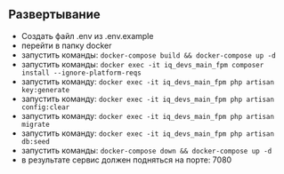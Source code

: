 ## Развертывание

- Создать файл .env из .env.example
- перейти в папку docker
- запустить команды: ```docker-compose build && docker-compose up -d```
- запустить команды: ```docker exec -it iq_devs_main_fpm composer install --ignore-platform-reqs```
- запустить команду: ```docker exec -it iq_devs_main_fpm php artisan key:generate```
- запустить команду: ```docker exec -it iq_devs_main_fpm php artisan config:clear```
- запустить команду: ```docker exec -it iq_devs_main_fpm php artisan migrate```
- запустить команду: ```docker exec -it iq_devs_main_fpm php artisan db:seed```
- запустить команды: ```docker-compose down && docker-compose up -d```  
- в результате сервис должен подняться на порте: 7080



